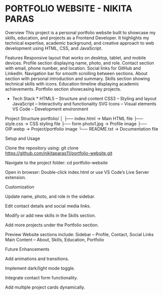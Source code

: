 # PORTFOLIO WEBSITE - NIKITA PARAS

Overview
This project is a personal portfolio website built to showcase my skills, education, and projects as a Frontend Developer.
It highlights my technical expertise, academic background, and creative approach to web development using HTML, CSS, and JavaScript.

Features
Responsive layout that works on desktop, tablet, and mobile devices.
Profile section displaying name, photo, and role.
Contact section with email, phone number, and location.
Social links for GitHub and LinkedIn.
Navigation bar for smooth scrolling between sections.
About section with personal introduction and summary.
Skills section showing technical skills with icons.
Education timeline displaying academic achievements.
Portfolio section showcasing key projects.

* Tech Stack *
HTML5 – Structure and content
CSS3 – Styling and layout
JavaScript – Interactivity and functionality
SVG Icons – Visual elements
VS Code – Development environment

Project Structure
portfolio/
│
├── index.html → Main HTML file
├── style.css → CSS styling file
├── form photo1.jpg → Profile image
├── OIP.webp → Project/portfolio image
└── README.txt → Documentation file

Setup and Usage

Clone the repository using:
git clone https://github.com/nikitaparas11/portfolio-website.git

Navigate to the project folder:
cd portfolio-website

Open in browser:
Double-click index.html or use VS Code’s Live Server extension.

Customization

Update name, photo, and role in the sidebar.

Edit contact details and social media links.

Modify or add new skills in the Skills section.

Add more projects under the Portfolio section.

Preview
Website sections include:
Sidebar – Profile, Contact, Social Links
Main Content – About, Skills, Education, Portfolio

Future Enhancements

Add animations and transitions.

Implement dark/light mode toggle.

Integrate contact form functionality.

Add multiple project cards dynamically.
